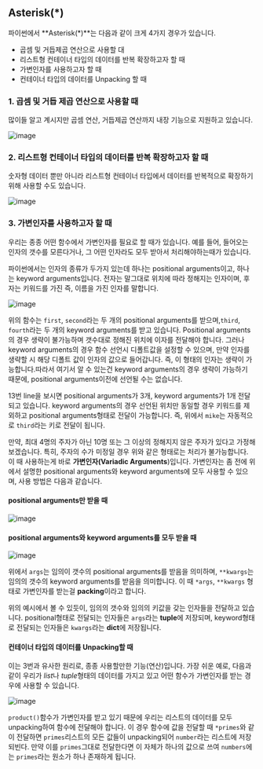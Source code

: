 ## Asterisk(*)

파이썬에서 **Asterisk(*)**는 다음과 같이 크게 4가지 경우가 있습니다.

- 곱셈 및 거듭제곱 연산으로 사용할 대
- 리스트형 컨테이너 타입의 데이터를 반복 확장하고자 할 때
- 가변인자를 사용하고자 할 때
- 컨테이너 타입의 데이터를 Unpacking 할 때

### 1. 곱셈 및 거듭 제곱 연산으로 사용할 때

많이들 알고 계시지만 곱셈 연산, 거듭제곱 연산까지 내장 기능으로 지원하고 있습니다.

![image](https://user-images.githubusercontent.com/53684676/85656672-00ca0c80-b6ec-11ea-873a-67277d2b509f.png)

### 2. 리스트형 컨테이너 타입의 데이터를 반복 확장하고자 할 때

숫자형 데이터 뿐만 아니라 리스트형 컨테이너 타입에서 데이터를 반복적으로 확장하기 위해 사용할 수도 있습니다.

![image](https://user-images.githubusercontent.com/53684676/85656925-543c5a80-b6ec-11ea-805c-4700698e1eaf.png)

### 3. 가변인자를 사용하고자 할 때

우리는 종종 어떤 함수에서 가변인자를 필요로 할 때가 있습니다. 예를 들어, 들어오는 인자의 갯수를 모른다거나, 그 어떤 인자라도 모두 받아서 처리해야하는때가 있습니다.

파이썬에서는 인자의 종류가 두가지 있는데 하나는 positional arguments이고, 하나는 keyword arguments입니다. 전자는 말그대로 위치에 따라 정해지는 인자이며, 후자는 키워드를 가진 즉, 이름을 가진 인자를 말합니다.

![image](https://user-images.githubusercontent.com/53684676/85659665-bc407000-b6ef-11ea-8fff-c2bab7d53300.png)

위의 함수는 `first`, `second`라는 두 개의 positional arguments를 받으며,`third`, `fourth`라는 두 개의 keyword arguments를 받고 있습니다. Positional arguments의 경우 생략이 불가능하며 갯수대로 정해진 위치에 이자를 전달해야 합니다. 그러나 keyword arguments의 경우 함수 선언시 디폴트값을 설정할 수 있으며, 만약 인자를 생략할 시 해당 디폴트 값이 인자의 값으로 들어갑니다. 즉, 이 형태의 인자는 생략이 가능합니다.따라서 여기서 알 수 있는건 keyword arguments의 경우 생략이 가능하기 때문에, positional arguments이전에 선언될 수는 없습니다.

13번 line을 보시면 positional arguments가 3개, keyword arguments가 1개 전달되고 있습니다. keyword arguments의 경우 선언된 위치만 동일할 경우 키워드를 제외하고 positional arguments형태로 전달이 가능합니다. 즉, 위에서 `mike`는 자동적으로 `third`라는 키로 전달이 됩니다.

만약, 최대 4명의 주자가 아닌 10명 또는 그 이상의 정해지지 않은 주자가 있다고 가정해보겠습니다. 특히, 주자의 수가 미정일 경우 위와 같은 형태로는 처리가 불가능합니다. 이 때 사용하는게 바로 **가변인자(Variadic Arguments**)입니다.  가변인자는 좀 전에 위에서 설명한 positional arguments와 keyword arguments에 모두 사용할 수 있으며, 사용 방법은 다음과 같습니다.

#### positional arguments만 받을 때

![image](https://user-images.githubusercontent.com/53684676/85659813-e2fea680-b6ef-11ea-9d95-0225223f289e.png)

#### positional arguments와 keyword arguments를 모두 받을 때

![image](https://user-images.githubusercontent.com/53684676/85660171-42f54d00-b6f0-11ea-84b7-264987c473ff.png)

위에서 `args`는 임의이 갯수의 positional arguments를 받음을 의미하며, `**kwargs`는 임의의 갯수의 keyword arguments를 받음을 의미합니다. 이 때 `*args`,  `**kwargs` 형태로 가변인자를 받는걸 **packing**이라고 합니다.

위의 예시에서 볼 수 있듯이, 임의의 갯수와 임의의 키값을 갖는 인자들을 전달하고 있습니다. positional형태로 전달되는 인자들은 `args`라는 **tuple**에 저장되며, keyword형태로 전달되는 인자들은 `kwargs`라는 **dict**에 저장됩니다.

#### 컨테이너 타입의 데이터를 Unpacking할 때

이는 3번과 유사한 원리로, 종종 사용할만한 기능(연산)입니다. 가장 쉬운 예로, 다음과 같이 우리가 *list*나 *tuple*형태의 데이터를 가지고 있고 어떤 함수가 가변인자를 받는 경우에 사용할 수 있습니다.

![image](https://user-images.githubusercontent.com/53684676/85678239-41815000-b703-11ea-80e7-d812c594eb55.png)

`product()`함수가 가변인자를 받고 있기 때문에 우리는 리스트의 데이터를 모두 unpacking하여 함수에 전달해야 합니다. 이 경우 함수에 값을 전달할 때 `*primes`와 같이 전달하면 `primes`리스트의 모든 값들이 unpacking되어 `number`라는 리스트에 저장되빈다. 만약 이를 `primes`그대로 전달한다면 이 자체가 하나의 값으로 쓰여 `numbers`에는 `primes`라는 원소가 하나 존재하게 됩니다.